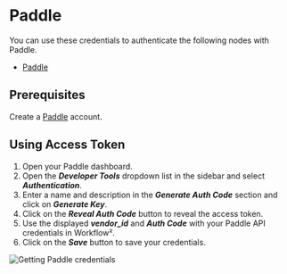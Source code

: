 # Paddle

You can use these credentials to authenticate the following nodes with Paddle.
- [Paddle](/workflow/integrations/nodes/n8n-nodes-base.paddle/)

## Prerequisites

Create a [Paddle](https://paddle.com/) account.

## Using Access Token

1. Open your Paddle dashboard.
2. Open the ***Developer Tools*** dropdown list in the sidebar and select ***Authentication***.
3. Enter a name and description in the ***Generate Auth Code*** section and click on ***Generate Key***.
4. Click on the ***Reveal Auth Code*** button to reveal the access token.
5. Use the displayed ***vendor_id*** and ***Auth Code*** with your Paddle API credentials in Workflow².
6. Click on the ***Save*** button to save your credentials.

![Getting Paddle credentials](/_images/integrations/credentials/paddle/using-access-token.gif)
